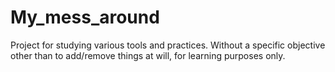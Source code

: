# My_mess_around
Project for studying various tools and practices. Without a specific objective other than to add/remove things at will, for learning purposes only. 
